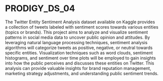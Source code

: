 # PRODIGY_DS_04
The Twitter Entity Sentiment Analysis dataset available on Kaggle provides a collection of tweets labeled with sentiment scores towards various entities (topics or brands). This project aims to analyze and visualize sentiment patterns in social media data to uncover public opinion and attitudes. By leveraging natural language processing techniques, sentiment analysis algorithms will categorize tweets as positive, negative, or neutral towards specific entities. Visualization techniques such as word clouds, sentiment histograms, and sentiment over time plots will be employed to gain insights into how the public perceives and discusses these entities on Twitter. This analysis can provide valuable insights for brand reputation management, marketing strategy adjustments, and understanding public sentiment trends.
